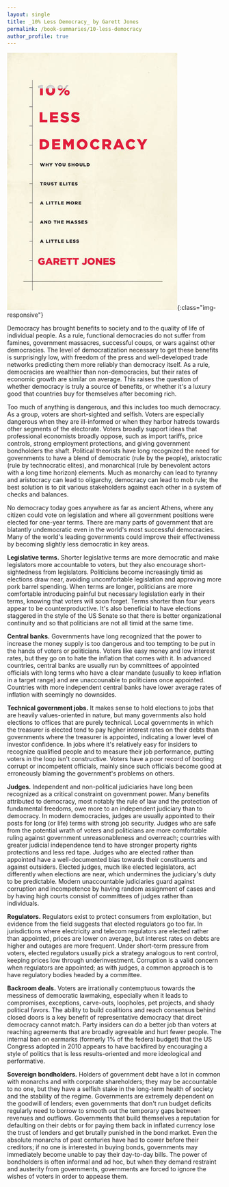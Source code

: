 ```yaml
---
layout: single
title: _10% Less Democracy_ by Garett Jones
permalink: /book-summaries/10-less-democracy
author_profile: true
---
```


![10% Less Democracy](/assets/images/10-less-democracy.jpg){:class="img-responsive"}

Democracy has brought benefits to society and to the quality of life of individual people.
As a rule, functional democracies do not suffer from famines, government massacres, successful coups, or wars against other democracies.
The level of democratization necessary to get these benefits is surprisingly low, with freedom of the press and well-developed trade networks predicting them more reliably than democracy itself.
As a rule, democracies are wealthier than non-democracies, but their rates of economic growth are similar on average.
This raises the question of whether democracy is truly a source of benefits, or whether it's a luxury good that countries buy for themselves after becoming rich.

Too much of anything is dangerous, and this includes too much democracy.
As a group, voters are short-sighted and selfish.
Voters are especially dangerous when they are ill-informed or when they harbor hatreds towards other segments of the electorate.
Voters broadly support ideas that professional economists broadly oppose, such as import tariffs, price controls, strong employment protections, and giving government bondholders the shaft.
Political theorists have long recognized the need for governments to have a blend of democratic (rule by the people), aristocratic (rule by technocratic elites), and monarchical (rule by benevolent actors with a long time horizon) elements.
Much as monarchy can lead to tyranny and aristocracy can lead to oligarchy, democracy can lead to mob rule; the best solution is to pit various stakeholders against each other in a system of checks and balances.

No democracy today goes anywhere as far as ancient Athens, where any citizen could vote on legislation and where all government positions were elected for one-year terms.
There are many parts of government that are blatantly undemocratic even in the world's most successful democracies.
Many of the world's leading governments could improve their effectiveness by becoming slightly less democratic in key areas.

**Legislative terms.**
Shorter legislative terms are more democratic and make legislators more accountable to voters, but they also encourage short-sightedness from legislators.
Politicians become increasingly timid as elections draw near, avoiding uncomfortable legislation and approving more pork barrel spending.
When terms are longer, politicians are more comfortable introducing painful but necessary legislation early in their terms, knowing that voters will soon forget.
Terms shorter than four years appear to be counterproductive.
It's also beneficial to have elections staggered in the style of the US Senate so that there is better organizational continuity and so that politicians are not all timid at the same time.

**Central banks.**
Governments have long recognized that the power to increase the money supply is too dangerous and too tempting to be put in the hands of voters or politicians.
Voters like easy money and low interest rates, but they go on to hate the inflation that comes with it.
In advanced countries, central banks are usually run by committees of appointed officials with long terms who have a clear mandate (usually to keep inflation in a target range) and are unaccounable to politicians once appointed.
Countries with more independent central banks have lower average rates of inflation with seemingly no downsides.

**Technical government jobs.**
It makes sense to hold elections to jobs that are heavily values-oriented in nature, but many governments also hold elections to offices that are purely technical.
Local governments in which the treasurer is elected tend to pay higher interest rates on their debts than governments where the treasurer is appointed, indicating a lower level of investor confidence.
In jobs where it's relatively easy for insiders to recognize qualified people and to measure their job performance, putting voters in the loop isn't constructive.
Voters have a poor record of booting corrupt or incompetent officials, mainly since such officials become good at erroneously blaming the government's problems on others.

**Judges.**
Independent and non-political judiciaries have long been recognized as a critical constraint on government power.
Many benefits attributed to democracy, most notably the rule of law and the protection of fundamental freedoms, owe more to an independent judiciary than to democracy.
In modern democracies, judges are usually appointed to their posts for long (or life) terms with strong job security.
Judges who are safe from the potential wrath of voters and politicians are more comfortable ruling against government unreasonableness and overreach; countries with greater judicial independence tend to have stronger property rights protections and less red tape.
Judges who are elected rather than appointed have a well-documented bias towards their constituents and against outsiders.
Elected judges, much like elected legislators, act differently when elections are near, which undermines the judiciary's duty to be predictable.
Modern unaccountable judiciaries guard against corruption and incompetence by having random assignment of cases and by having high courts consist of committees of judges rather than individuals.

**Regulators.**
Regulators exist to protect consumers from exploitation, but evidence from the field suggests that elected regulators go too far.
In jurisdictions where electricity and telecom regulators are elected rather than appointed, prices are lower on average, but interest rates on debts are higher and outages are more frequent.
Under short-term pressure from voters, elected regulators usually pick a strategy analogous to rent control, keeping prices low through underinvestment.
Corruption is a valid concern when regulators are appointed; as with judges, a common approach is to have regulatory bodies headed by a committee.

**Backroom deals.**
Voters are irrationally contemptuous towards the messiness of democratic lawmaking, especially when it leads to compromises, exceptions, carve-outs, loopholes, pet projects, and shady political favors.
The ability to build coalitions and reach consensus behind closed doors is a key benefit of representative democracy that direct democracy cannot match.
Party insiders can do a better job than voters at reaching agreements that are broadly agreeable and hurt fewer people.
The internal ban on earmarks (formerly 1% of the federal budget) that the US Congress adopted in 2010 appears to have backfired by encouraging a style of politics that is less results-oriented and more ideological and performative.

**Sovereign bondholders.**
Holders of government debt have a lot in common with monarchs and with corporate shareholders; they may be accountable to no one, but they have a selfish stake in the long-term health of society and the stability of the regime.
Governments are extremely dependent on the goodwill of lenders; even governments that don't run budget deficits regularly need to borrow to smooth out the temporary gaps between revenues and outflows.
Governments that build themselves a reputation for defaulting on their debts or for paying them back in inflated currency lose the trust of lenders and get brutally punished in the bond market.
Even the absolute monarchs of past centuries have had to cower before their creditors; if no one is interested in buying bonds, governments may immediately become unable to pay their day-to-day bills.
The power of bondholders is often informal and ad hoc, but when they demand restraint and austerity from governments, governments are forced to ignore the wishes of voters in order to appease them.
